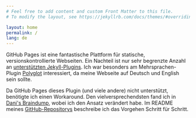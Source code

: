 ```yaml
---
# Feel free to add content and custom Front Matter to this file.
# To modify the layout, see https://jekyllrb.com/docs/themes/#overriding-theme-defaults

layout: home
permalink: /
lang: de
---
```

GitHub Pages ist eine fantastische Plattform für statische, versionskontrollierte Webseiten. Ein Nachteil ist nur sehr begrenzte Anzahl an [unterstützten Jekyll-Plugins](https://pages.github.com/versions/). Ich war besonders am Mehrsprachen-Plugin [Polyglot](https://github.com/untra/polyglot) interessiert, da meine Webseite auf Deutsch und English sein sollte.

Da GitHub Pages dieses Plugin (und viele andere) nicht unterstützt, benötigte ich einen Workaround. Den vielversprechendsten fand ich in [Dani's Braindump](https://tiefenauer.github.io/blog/gh-pages-plugins/), wobei ich den Ansatz verändert habe. Im README meines [GitHub-Repositorys](https://github.com/UlricusR/multilingual-github-pages) beschreibe ich das Vorgehen Schritt für Schritt.
